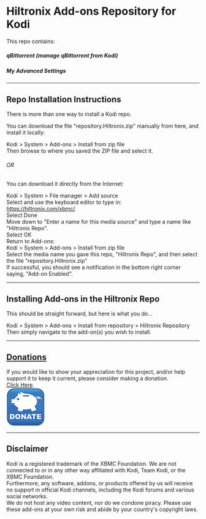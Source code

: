 # Hiltronix Add-ons Repository for Kodi

This repo contains:
##### qBittorrent (manage qBittorrent from Kodi)
##### My Advanced Settings

-----

## Repo Installation Instructions

There is more than one way to install a Kodi repo.

You can download the file "repository.Hiltronix.zip" manually from here, and install it locally:

Kodi > System > Add-ons > Install from zip file  
Then browse to where you saved the ZIP file and select it.

###### OR

You can download it directly from the Internet:

Kodi > System > File manager > Add source  
Select <None> and use the keyboard editor to type in:  
https://hiltronix.com/xbmc/  
Select Done  
Move down to "Enter a name for this media source" and type a name like "Hiltronix Repo".  
Select OK  
Return to Add-ons:  
Kodi > System > Add-ons > Install from zip file  
Select the media name you gave this repo, "Hiltronix Repo", and then select the file "repository.Hiltronix.zip"  
If successful, you should see a notification in the bottom right corner saying, "Add-on Enabled".  

-----

## Installing Add-ons in the Hiltronix Repo

This should be straight forward, but here is what you do...

Kodi > System > Add-ons > Install from repository > Hiltronix Repository  
Then simply navigate to the add-on(s) you wish to install.

-----

## [Donations](https://hiltronix.com/donations/)  

If you would like to show your appreciation for this project, and/or help support it to keep it current, please consider making a donation.  
[Click Here](https://hiltronix.com/donations/).  
[![Support the project](https://github.com/Hiltronix/repo/blob/master/images/donate.png)](https://hiltronix.com/donations/)

-----

## Disclaimer  

Kodi is a registered trademark of the XBMC Foundation. We are not connected to or in any other way affiliated with Kodi, Team Kodi, or the XBMC Foundation.  
Furthermore, any software, addons, or products offered by us will receive no support in official Kodi channels, including the Kodi forums and various social networks.  
We do not host any video content, nor do we condone piracy. Please use these add-ons at your own risk and abide by your country's copyright laws.
